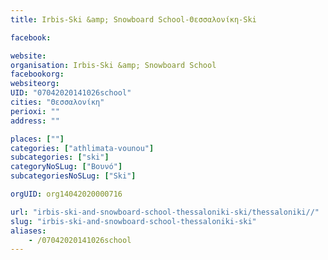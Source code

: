 ```yaml
---
title: Irbis-Ski &amp; Snowboard School-Θεσσαλονίκη-Ski

facebook:

website:
organisation: Irbis-Ski &amp; Snowboard School
facebookorg:
websiteorg:
UID: "07042020141026school"
cities: "Θεσσαλονίκη"
perioxi: ""
address: ""

places: [""]
categories: ["athlimata-vounou"]
subcategories: ["ski"]
categoryNoSLug: ["Βουνό"]
subcategoriesNoSLug: ["Ski"]

orgUID: org14042020000716

url: "irbis-ski-and-snowboard-school-thessaloniki-ski/thessaloniki//"
slug: "irbis-ski-and-snowboard-school-thessaloniki-ski"
aliases:
    - /07042020141026school
---
```





